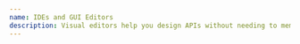 ```yaml
---
name: IDEs and GUI Editors
description: Visual editors help you design APIs without needing to memorize the entire OpenAPI specification.
---
```

